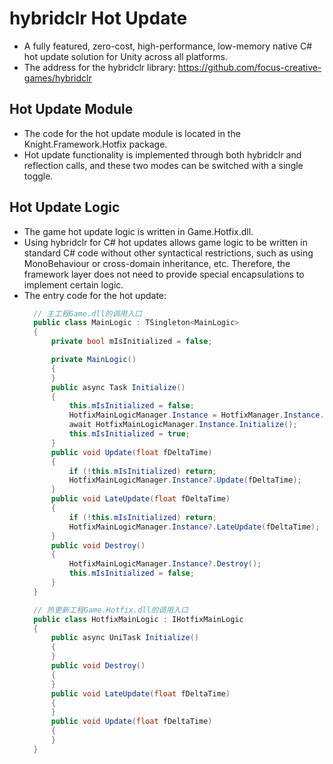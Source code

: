 # hybridclr Hot Update
* A fully featured, zero-cost, high-performance, low-memory native C# hot update solution for Unity across all platforms.
* The address for the hybridclr library: https://github.com/focus-creative-games/hybridclr

## Hot Update Module
* The code for the hot update module is located in the Knight.Framework.Hotfix package.
* Hot update functionality is implemented through both hybridclr and reflection calls, and these two modes can be switched with a single toggle.

## Hot Update Logic
* The game hot update logic is written in Game.Hotfix.dll.
* Using hybridclr for C# hot updates allows game logic to be written in standard C# code without other syntactical restrictions, such as using MonoBehaviour or cross-domain inheritance, etc. Therefore, the framework layer does not need to provide special encapsulations to implement certain logic.
* The entry code for the hot update:
  ```C#
    // 主工程Game.dll的调用入口
    public class MainLogic : TSingleton<MainLogic>
    {
        private bool mIsInitialized = false;

        private MainLogic()
        {
        }
        public async Task Initialize()
        {
            this.mIsInitialized = false;
            HotfixMainLogicManager.Instance = HotfixManager.Instance.Instantiate<IHotfixMainLogic>("Game.Hotfix", "Game.HotfixMainLogic");
            await HotfixMainLogicManager.Instance.Initialize();
            this.mIsInitialized = true;
        }
        public void Update(float fDeltaTime)
        {
            if (!this.mIsInitialized) return;
            HotfixMainLogicManager.Instance?.Update(fDeltaTime);
        }
        public void LateUpdate(float fDeltaTime)
        {
            if (!this.mIsInitialized) return;
            HotfixMainLogicManager.Instance?.LateUpdate(fDeltaTime);
        }
        public void Destroy()
        {
            HotfixMainLogicManager.Instance?.Destroy();
            this.mIsInitialized = false;
        }
    }

    // 热更新工程Game.Hotfix.dll的调用入口
    public class HotfixMainLogic : IHotfixMainLogic
    {
        public async UniTask Initialize()
        {
        }
        public void Destroy()
        {
        }
        public void LateUpdate(float fDeltaTime)
        {
        }
        public void Update(float fDeltaTime)
        {
        }
    }
  ```